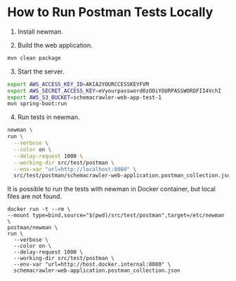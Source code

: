 # How to Run Postman Tests Locally

1. Install newman.

2. Build the web application.
```sh
mvn clean package
```

3. Start the server.
```sh
export AWS_ACCESS_KEY_ID=AKIA2YOURCCESSKEYFVM
export AWS_SECRET_ACCESS_KEY=eVyourpassword0zOOiYOURPASSWORDFII4VchI
export AWS_S3_BUCKET=schemacrawler-web-app-test-1
mvn spring-boot:run
```

4. Run tests in newman.
```sh
newman \
run \
  --verbose \
  --color on \
  --delay-request 1000 \
  --working-dir src/test/postman \
  --env-var "url=http://localhost:8080" \
  src/test/postman/schemacrawler-web-application.postman_collection.json
```

It is possible to run the tests with newman in Docker container, but local files are not found.
```
docker run -t --rm \
--mount type=bind,source="$(pwd)/src/test/postman",target=/etc/newman \
postman/newman \
run \
  --verbose \
  --color on \
  --delay-request 1000 \
  --working-dir src/test/postman \
  --env-var "url=http://host.docker.internal:8080" \
  schemacrawler-web-application.postman_collection.json
```
